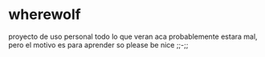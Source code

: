 # wherewolf

proyecto de uso personal 
todo lo que veran aca probablemente estara mal, pero el motivo es para aprender so please be nice ;;-;;
